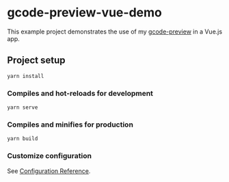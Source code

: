 # gcode-preview-vue-demo
This example project demonstrates the use of my [gcode-preview](https://github.com/remcoder/gcode-previewer) in a Vue.js app. 

## Project setup
```
yarn install
```

### Compiles and hot-reloads for development
```
yarn serve
```

### Compiles and minifies for production
```
yarn build
```

### Customize configuration
See [Configuration Reference](https://cli.vuejs.org/config/).
